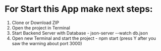 # For Start this App make next steps:
1. Clone or Download ZIP
2. Open the project in Terminal
3. Start Backend Server with Database - json-server --watch db.json
4. Open new Terminal and start the project - npm start (press Y after you saw the warning about port 3000)
